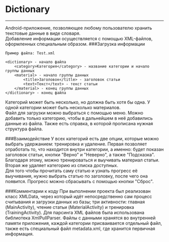 # Dictionary
***
Android-приложение, позволяющее любому пользователю хранить текстовые
данные в виде словаря.  
Добавление информации осуществляется с помощью XML-файлов, оформленных
специальным образом. 
###Загрузка информации
```
Пример файла: Test.xml

<dictionary> - начало файла
    <category>Категория</category> - название категории и начало группы данных
    <material> - начало группы данных
        <title>Заголовок</title> - заголовок статьи
        <text>Текст</text> - текст статьи
    </material> - конец группы данных
</dictionary> - конец файла
```
Категорий может быть несколько, но должна быть хотя бы одна. У одной категории 
может быть несколько материалов.  
Файл для загрузки можно выбраться с помощью меню. Можно добавить только категорию, чтобы
в дальнейшем в неё добавились данные из файла. Также есть справка, в которой прописана 
нужная структура файла.


###Взаимодействие
У всех категорий есть две опции, которые можно выбрать удержанием: тренировка и удаление.
Первая позволяет отработать то, что находится внутри категории, а именно: будет показан заголовок
статьи, кнопки "Верно" и "Неверно", а также "Подсказка". Благодаря 
этому, можно тренироваться и выучивать материал статьи. Вторая же удаляет категорию из списка
доступных.  
Для того чтобы прочитать саму статью и узнать прогресс её выучивания, нужно выбрать статью по
заголовку, после чего она появится. Прогресс можно сбрасывать с помощью кнопки "Сброс".


###Комментарии к коду
При выполнении проекта был реализован класс XMLData, через который идёт непосредственно сам процесс
считывания и загрузки данных из базы; три активности: главная (MainActivity),
чтение статьи (MaterialActivity) и тренировка (TrainingActivity). Для парсинга XML 
файлов была использована библиотека XmlPullParser. Файлы с данными хранятся во внутренней
памяти приложения, каждой категории присваивается отдельный файл, также есть специальный
файл metadata.xml, где хранится первичная информация. 






